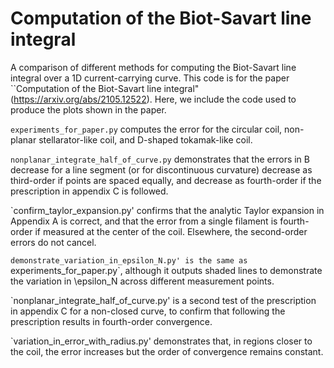 # Computation of the Biot-Savart line integral
A comparison of different methods for computing the Biot-Savart line integral over a 1D current-carrying curve. This code is for the paper ``Computation of the Biot-Savart line integral" (https://arxiv.org/abs/2105.12522). Here, we include the code used to produce the plots shown in the paper.

`experiments_for_paper.py` computes the error for the circular coil, non-planar stellarator-like coil, and D-shaped tokamak-like coil. 

`nonplanar_integrate_half_of_curve.py` demonstrates that the errors in B decrease for a line segment (or for discontinuous curvature) decrease as third-order if points are spaced equally, and decrease as fourth-order if the prescription in appendix C is followed.

`confirm_taylor_expansion.py' confirms that the analytic Taylor expansion in Appendix A is correct, and that the error from a single filament is fourth-order if measured at the center of the coil. Elsewhere, the second-order errors do not cancel.

`demonstrate_variation_in_epsilon_N.py' is the same as `experiments_for_paper.py`, although it outputs shaded lines to demonstrate the variation in \epsilon_N across different measurement points.

`nonplanar_integrate_half_of_curve.py' is a second test of the prescription in appendix C for a non-closed curve, to confirm that following the prescription results in fourth-order convergence. 

`variation_in_error_with_radius.py' demonstrates that, in regions closer to the coil, the error increases but the order of convergence remains constant.
